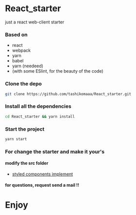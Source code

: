 # React_starter
just a react web-client starter

### Based on 
- react
- webpack
- yarn
- babel
- yarn (needeed)
- (with some ESlint, for the beauty of the code)

### Clone the depo
```bash 
git clone https://github.com/tashikomaaa/React_starter.git
```

### Install all the dependencies 
```bash 
cd React_starter && yarn install
```

### Start the project 
```bash
yarn start
```

### For change the starter and make it your's
#### modify the src folder

- <a href="https://github.com/tashikomaaa/React_starter/tree/master/docs" >styled components implement</a>

#### for questions, request send a mail !! 

# Enjoy

